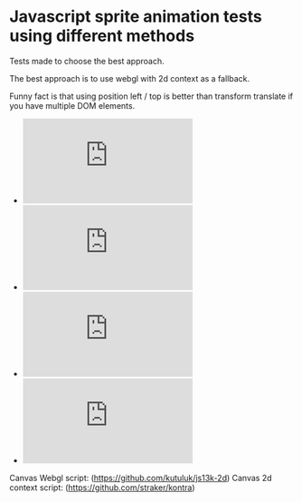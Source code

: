 # Javascript sprite animation tests using different methods

Tests made to choose the best approach.

The best approach is to use webgl with 2d context as a fallback.

Funny fact is that using position left / top is better than transform translate if you have multiple DOM elements.

- ![Canvas 2d context](https://romualdk.github.io/ppu-test/canvas-2d.html)
- ![Canvas webgl context](https://romualdk.github.io/ppu-test/canvas-webgl.html)
- ![DOM and CSS position: top / left](https://romualdk.github.io/ppu-test/css-position.html)
- ![DOM and CSS transform: translate](https://romualdk.github.io/ppu-test/css-transform.html)

Canvas Webgl script: (https://github.com/kutuluk/js13k-2d)
Canvas 2d context script: (https://github.com/straker/kontra)